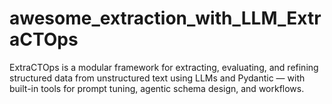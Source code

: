 # awesome_extraction_with_LLM_ExtraCTOps
ExtraCTOps is a modular framework for extracting, evaluating, and refining structured data from unstructured text using LLMs and Pydantic — with built-in tools for prompt tuning, agentic schema design, and workflows.
